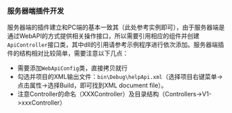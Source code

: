 ### 服务器端插件开发

​	服务器端的插件建立和PC端的基本一致其（此处参考实例即可），由于服务器端是通过WebAPI的方式提供相关操作接口，所以需要引用相应的组件并创建`ApiController`接口类，其中dll的引用请参考示例程序进行依次添加。服务器端插件的结构相对比较简单，需要注意以下几点：

- 需要添加`WebApiConfig`类，直接拷贝就行
- 勾选并项目的XML输出文件：`bin\Debug\helpApi.xml`（选择项目右键菜单->点击属性->选择Build，即可找到XML document file）。
- 注意Controller的命名（XXXController）及目录结构（Controllers->V1->xxxController）